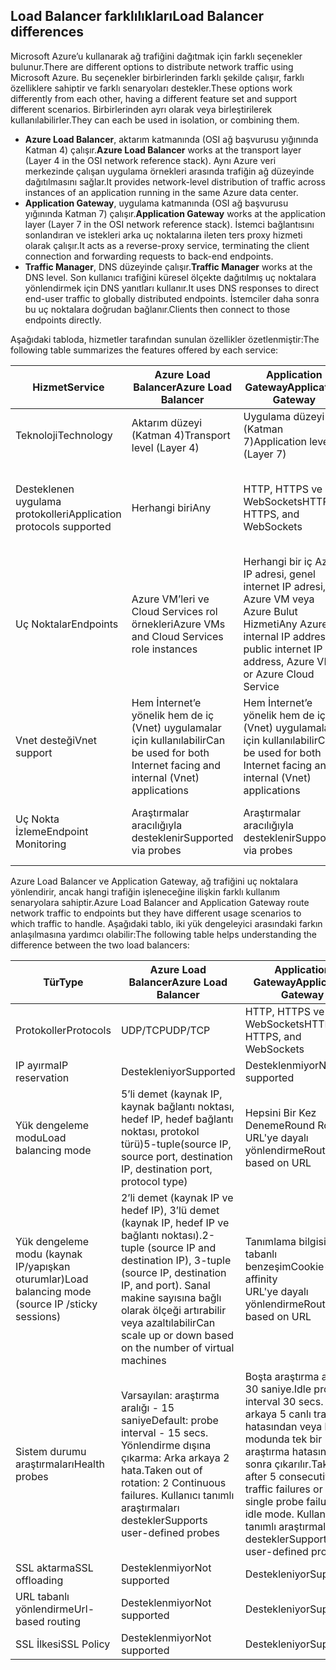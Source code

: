 ## <a name="load-balancer-differences"></a><span data-ttu-id="8065a-101">Load Balancer farklılıkları</span><span class="sxs-lookup"><span data-stu-id="8065a-101">Load Balancer differences</span></span>

<span data-ttu-id="8065a-102">Microsoft Azure’u kullanarak ağ trafiğini dağıtmak için farklı seçenekler bulunur.</span><span class="sxs-lookup"><span data-stu-id="8065a-102">There are different options to distribute network traffic using Microsoft Azure.</span></span> <span data-ttu-id="8065a-103">Bu seçenekler birbirlerinden farklı şekilde çalışır, farklı özelliklere sahiptir ve farklı senaryoları destekler.</span><span class="sxs-lookup"><span data-stu-id="8065a-103">These options work differently from each other, having a different feature set and support different scenarios.</span></span> <span data-ttu-id="8065a-104">Birbirlerinden ayrı olarak veya birleştirilerek kullanılabilirler.</span><span class="sxs-lookup"><span data-stu-id="8065a-104">They can each be used in isolation, or combining them.</span></span>

* <span data-ttu-id="8065a-105">**Azure Load Balancer**, aktarım katmanında (OSI ağ başvurusu yığınında Katman 4) çalışır.</span><span class="sxs-lookup"><span data-stu-id="8065a-105">**Azure Load Balancer** works at the transport layer (Layer 4 in the OSI network reference stack).</span></span> <span data-ttu-id="8065a-106">Aynı Azure veri merkezinde çalışan uygulama örnekleri arasında trafiğin ağ düzeyinde dağıtılmasını sağlar.</span><span class="sxs-lookup"><span data-stu-id="8065a-106">It provides network-level distribution of traffic across instances of an application running in the same Azure data center.</span></span>
* <span data-ttu-id="8065a-107">**Application Gateway**, uygulama katmanında (OSI ağ başvurusu yığınında Katman 7) çalışır.</span><span class="sxs-lookup"><span data-stu-id="8065a-107">**Application Gateway** works at the application layer (Layer 7 in the OSI network reference stack).</span></span> <span data-ttu-id="8065a-108">İstemci bağlantısını sonlandıran ve istekleri arka uç noktalarına ileten ters proxy hizmeti olarak çalışır.</span><span class="sxs-lookup"><span data-stu-id="8065a-108">It acts as a reverse-proxy service, terminating the client connection and forwarding requests to back-end endpoints.</span></span>
* <span data-ttu-id="8065a-109">**Traffic Manager**, DNS düzeyinde çalışır.</span><span class="sxs-lookup"><span data-stu-id="8065a-109">**Traffic Manager** works at the DNS level.</span></span>  <span data-ttu-id="8065a-110">Son kullanıcı trafiğini küresel ölçekte dağıtılmış uç noktalara yönlendirmek için DNS yanıtları kullanır.</span><span class="sxs-lookup"><span data-stu-id="8065a-110">It uses DNS responses to direct end-user traffic to globally distributed endpoints.</span></span> <span data-ttu-id="8065a-111">İstemciler daha sonra bu uç noktalara doğrudan bağlanır.</span><span class="sxs-lookup"><span data-stu-id="8065a-111">Clients then connect to those endpoints directly.</span></span>

<span data-ttu-id="8065a-112">Aşağıdaki tabloda, hizmetler tarafından sunulan özellikler özetlenmiştir:</span><span class="sxs-lookup"><span data-stu-id="8065a-112">The following table summarizes the features offered by each service:</span></span>

| <span data-ttu-id="8065a-113">Hizmet</span><span class="sxs-lookup"><span data-stu-id="8065a-113">Service</span></span> | <span data-ttu-id="8065a-114">Azure Load Balancer</span><span class="sxs-lookup"><span data-stu-id="8065a-114">Azure Load Balancer</span></span> | <span data-ttu-id="8065a-115">Application Gateway</span><span class="sxs-lookup"><span data-stu-id="8065a-115">Application Gateway</span></span> | <span data-ttu-id="8065a-116">Traffic Manager</span><span class="sxs-lookup"><span data-stu-id="8065a-116">Traffic Manager</span></span> |
| --- | --- | --- | --- |
| <span data-ttu-id="8065a-117">Teknoloji</span><span class="sxs-lookup"><span data-stu-id="8065a-117">Technology</span></span> |<span data-ttu-id="8065a-118">Aktarım düzeyi (Katman 4)</span><span class="sxs-lookup"><span data-stu-id="8065a-118">Transport level (Layer 4)</span></span> |<span data-ttu-id="8065a-119">Uygulama düzeyi (Katman 7)</span><span class="sxs-lookup"><span data-stu-id="8065a-119">Application level (Layer 7)</span></span> |<span data-ttu-id="8065a-120">DNS düzeyi</span><span class="sxs-lookup"><span data-stu-id="8065a-120">DNS level</span></span> |
| <span data-ttu-id="8065a-121">Desteklenen uygulama protokolleri</span><span class="sxs-lookup"><span data-stu-id="8065a-121">Application protocols supported</span></span> |<span data-ttu-id="8065a-122">Herhangi biri</span><span class="sxs-lookup"><span data-stu-id="8065a-122">Any</span></span> |<span data-ttu-id="8065a-123">HTTP, HTTPS ve WebSockets</span><span class="sxs-lookup"><span data-stu-id="8065a-123">HTTP, HTTPS, and WebSockets</span></span> |<span data-ttu-id="8065a-124">Herhangi biri (Uç nokta izleme için HTTP uç noktası gereklidir)</span><span class="sxs-lookup"><span data-stu-id="8065a-124">Any (An HTTP endpoint is required for endpoint monitoring)</span></span> |
| <span data-ttu-id="8065a-125">Uç Noktalar</span><span class="sxs-lookup"><span data-stu-id="8065a-125">Endpoints</span></span> |<span data-ttu-id="8065a-126">Azure VM’leri ve Cloud Services rol örnekleri</span><span class="sxs-lookup"><span data-stu-id="8065a-126">Azure VMs and Cloud Services role instances</span></span> |<span data-ttu-id="8065a-127">Herhangi bir iç Azure IP adresi, genel internet IP adresi, Azure VM veya Azure Bulut Hizmeti</span><span class="sxs-lookup"><span data-stu-id="8065a-127">Any Azure internal IP address, public internet IP address, Azure VM, or Azure Cloud Service</span></span> |<span data-ttu-id="8065a-128">Azure VM’leri, Cloud Services, Azure Web Apps ve dış uç noktalar</span><span class="sxs-lookup"><span data-stu-id="8065a-128">Azure VMs, Cloud Services, Azure Web Apps, and external endpoints</span></span> |
| <span data-ttu-id="8065a-129">Vnet desteği</span><span class="sxs-lookup"><span data-stu-id="8065a-129">Vnet support</span></span> |<span data-ttu-id="8065a-130">Hem İnternet’e yönelik hem de iç (Vnet) uygulamalar için kullanılabilir</span><span class="sxs-lookup"><span data-stu-id="8065a-130">Can be used for both Internet facing and internal (Vnet) applications</span></span> |<span data-ttu-id="8065a-131">Hem İnternet’e yönelik hem de iç (Vnet) uygulamalar için kullanılabilir</span><span class="sxs-lookup"><span data-stu-id="8065a-131">Can be used for both Internet facing and internal (Vnet) applications</span></span> |<span data-ttu-id="8065a-132">Yalnızca İnternet'e yönelik uygulamaları destekler</span><span class="sxs-lookup"><span data-stu-id="8065a-132">Only supports Internet-facing applications</span></span> |
| <span data-ttu-id="8065a-133">Uç Nokta İzleme</span><span class="sxs-lookup"><span data-stu-id="8065a-133">Endpoint Monitoring</span></span> |<span data-ttu-id="8065a-134">Araştırmalar aracılığıyla desteklenir</span><span class="sxs-lookup"><span data-stu-id="8065a-134">Supported via probes</span></span> |<span data-ttu-id="8065a-135">Araştırmalar aracılığıyla desteklenir</span><span class="sxs-lookup"><span data-stu-id="8065a-135">Supported via probes</span></span> |<span data-ttu-id="8065a-136">HTTP/HTTPS GET aracılığıyla desteklenir</span><span class="sxs-lookup"><span data-stu-id="8065a-136">Supported via HTTP/HTTPS GET</span></span> |

<span data-ttu-id="8065a-137">Azure Load Balancer ve Application Gateway, ağ trafiğini uç noktalara yönlendirir, ancak hangi trafiğin işleneceğine ilişkin farklı kullanım senaryolara sahiptir.</span><span class="sxs-lookup"><span data-stu-id="8065a-137">Azure Load Balancer and Application Gateway route network traffic to endpoints but they have different usage scenarios to which traffic to handle.</span></span> <span data-ttu-id="8065a-138">Aşağıdaki tablo, iki yük dengeleyici arasındaki farkın anlaşılmasına yardımcı olabilir:</span><span class="sxs-lookup"><span data-stu-id="8065a-138">The following table helps understanding the difference between the two load balancers:</span></span>

| <span data-ttu-id="8065a-139">Tür</span><span class="sxs-lookup"><span data-stu-id="8065a-139">Type</span></span> | <span data-ttu-id="8065a-140">Azure Load Balancer</span><span class="sxs-lookup"><span data-stu-id="8065a-140">Azure Load Balancer</span></span> | <span data-ttu-id="8065a-141">Application Gateway</span><span class="sxs-lookup"><span data-stu-id="8065a-141">Application Gateway</span></span> |
| --- | --- | --- |
| <span data-ttu-id="8065a-142">Protokoller</span><span class="sxs-lookup"><span data-stu-id="8065a-142">Protocols</span></span> |<span data-ttu-id="8065a-143">UDP/TCP</span><span class="sxs-lookup"><span data-stu-id="8065a-143">UDP/TCP</span></span> |<span data-ttu-id="8065a-144">HTTP, HTTPS ve WebSockets</span><span class="sxs-lookup"><span data-stu-id="8065a-144">HTTP, HTTPS, and WebSockets</span></span> |
| <span data-ttu-id="8065a-145">IP ayırma</span><span class="sxs-lookup"><span data-stu-id="8065a-145">IP reservation</span></span> |<span data-ttu-id="8065a-146">Destekleniyor</span><span class="sxs-lookup"><span data-stu-id="8065a-146">Supported</span></span> |<span data-ttu-id="8065a-147">Desteklenmiyor</span><span class="sxs-lookup"><span data-stu-id="8065a-147">Not supported</span></span> |
| <span data-ttu-id="8065a-148">Yük dengeleme modu</span><span class="sxs-lookup"><span data-stu-id="8065a-148">Load balancing mode</span></span> |<span data-ttu-id="8065a-149">5’li demet (kaynak IP, kaynak bağlantı noktası, hedef IP, hedef bağlantı noktası, protokol türü)</span><span class="sxs-lookup"><span data-stu-id="8065a-149">5-tuple(source IP, source port, destination IP, destination port, protocol type)</span></span> |<span data-ttu-id="8065a-150">Hepsini Bir Kez Deneme</span><span class="sxs-lookup"><span data-stu-id="8065a-150">Round Robin</span></span><br><span data-ttu-id="8065a-151">URL'ye dayalı yönlendirme</span><span class="sxs-lookup"><span data-stu-id="8065a-151">Routing based on URL</span></span> |
| <span data-ttu-id="8065a-152">Yük dengeleme modu (kaynak IP/yapışkan oturumlar)</span><span class="sxs-lookup"><span data-stu-id="8065a-152">Load balancing mode (source IP /sticky sessions)</span></span> |<span data-ttu-id="8065a-153">2’li demet (kaynak IP ve hedef IP), 3’lü demet (kaynak IP, hedef IP ve bağlantı noktası).</span><span class="sxs-lookup"><span data-stu-id="8065a-153">2-tuple (source IP and destination IP), 3-tuple (source IP, destination IP, and port).</span></span> <span data-ttu-id="8065a-154">Sanal makine sayısına bağlı olarak ölçeği artırabilir veya azaltılabilir</span><span class="sxs-lookup"><span data-stu-id="8065a-154">Can scale up or down based on the number of virtual machines</span></span> |<span data-ttu-id="8065a-155">Tanımlama bilgisi tabanlı benzeşim</span><span class="sxs-lookup"><span data-stu-id="8065a-155">Cookie-based affinity</span></span><br><span data-ttu-id="8065a-156">URL'ye dayalı yönlendirme</span><span class="sxs-lookup"><span data-stu-id="8065a-156">Routing based on URL</span></span> |
| <span data-ttu-id="8065a-157">Sistem durumu araştırmaları</span><span class="sxs-lookup"><span data-stu-id="8065a-157">Health probes</span></span> |<span data-ttu-id="8065a-158">Varsayılan: araştırma aralığı - 15 saniye</span><span class="sxs-lookup"><span data-stu-id="8065a-158">Default: probe interval - 15 secs.</span></span> <span data-ttu-id="8065a-159">Yönlendirme dışına çıkarma: Arka arkaya 2 hata.</span><span class="sxs-lookup"><span data-stu-id="8065a-159">Taken out of rotation: 2 Continuous failures.</span></span> <span data-ttu-id="8065a-160">Kullanıcı tanımlı araştırmaları destekler</span><span class="sxs-lookup"><span data-stu-id="8065a-160">Supports user-defined probes</span></span> |<span data-ttu-id="8065a-161">Boşta araştırma aralığı 30 saniye.</span><span class="sxs-lookup"><span data-stu-id="8065a-161">Idle probe interval 30 secs.</span></span> <span data-ttu-id="8065a-162">Arka arkaya 5 canlı trafik hatasından veya boşta modunda tek bir araştırma hatasından sonra çıkarılır.</span><span class="sxs-lookup"><span data-stu-id="8065a-162">Taken out after 5 consecutive live traffic failures or a single probe failure in idle mode.</span></span> <span data-ttu-id="8065a-163">Kullanıcı tanımlı araştırmaları destekler</span><span class="sxs-lookup"><span data-stu-id="8065a-163">Supports user-defined probes</span></span> |
| <span data-ttu-id="8065a-164">SSL aktarma</span><span class="sxs-lookup"><span data-stu-id="8065a-164">SSL offloading</span></span> |<span data-ttu-id="8065a-165">Desteklenmiyor</span><span class="sxs-lookup"><span data-stu-id="8065a-165">Not supported</span></span> |<span data-ttu-id="8065a-166">Destekleniyor</span><span class="sxs-lookup"><span data-stu-id="8065a-166">Supported</span></span> |
| <span data-ttu-id="8065a-167">URL tabanlı yönlendirme</span><span class="sxs-lookup"><span data-stu-id="8065a-167">Url-based routing</span></span> | <span data-ttu-id="8065a-168">Desteklenmiyor</span><span class="sxs-lookup"><span data-stu-id="8065a-168">Not supported</span></span> | <span data-ttu-id="8065a-169">Destekleniyor</span><span class="sxs-lookup"><span data-stu-id="8065a-169">Supported</span></span>|
| <span data-ttu-id="8065a-170">SSL İlkesi</span><span class="sxs-lookup"><span data-stu-id="8065a-170">SSL Policy</span></span> | <span data-ttu-id="8065a-171">Desteklenmiyor</span><span class="sxs-lookup"><span data-stu-id="8065a-171">Not supported</span></span> | <span data-ttu-id="8065a-172">Destekleniyor</span><span class="sxs-lookup"><span data-stu-id="8065a-172">Supported</span></span>|

